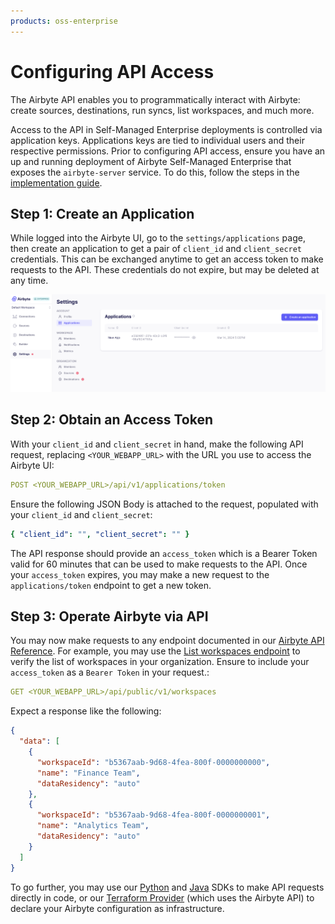 ```yaml
---
products: oss-enterprise
---
```


# Configuring API Access

The Airbyte API enables you to programmatically interact with Airbyte: create sources, destinations,
run syncs, list workspaces, and much more.

Access to the API in Self-Managed Enterprise deployments is controlled via application keys.
Applications keys are tied to individual users and their respective permissions. Prior to
configuring API access, ensure you have an up and running deployment of Airbyte Self-Managed
Enterprise that exposes the `airbyte-server` service. To do this, follow the steps in the
[implementation guide](./implementation-guide.md).

## Step 1: Create an Application

While logged into the Airbyte UI, go to the `settings/applications` page, then create an application
to get a pair of `client_id` and `client_secret` credentials. This can be exchanged anytime to get
an access token to make requests to the API. These credentials do not expire, but may be deleted at
any time.

![Create an Application](./assets/enterprise-applications-creation.png)

## Step 2: Obtain an Access Token

With your `client_id` and `client_secret` in hand, make the following API request, replacing
`<YOUR_WEBAPP_URL>` with the URL you use to access the Airbyte UI:

```yml
POST <YOUR_WEBAPP_URL>/api/v1/applications/token
```

Ensure the following JSON Body is attached to the request, populated with your `client_id` and
`client_secret`:

```yaml
{ "client_id": "", "client_secret": "" }
```

The API response should provide an `access_token` which is a Bearer Token valid for 60 minutes that
can be used to make requests to the API. Once your `access_token` expires, you may make a new
request to the `applications/token` endpoint to get a new token.

## Step 3: Operate Airbyte via API

You may now make requests to any endpoint documented in our
[Airbyte API Reference](https://reference.airbyte.com). For example, you may use the
[List workspaces endpoint](https://reference.airbyte.com/reference/listworkspaces) to verify the
list of workspaces in your organization. Ensure to include your `access_token` as a `Bearer Token`
in your request.:

```yaml
GET <YOUR_WEBAPP_URL>/api/public/v1/workspaces
```

Expect a response like the following:

```json
{
  "data": [
    {
      "workspaceId": "b5367aab-9d68-4fea-800f-0000000000",
      "name": "Finance Team",
      "dataResidency": "auto"
    },
    {
      "workspaceId": "b5367aab-9d68-4fea-800f-0000000001",
      "name": "Analytics Team",
      "dataResidency": "auto"
    }
  ]
}
```

To go further, you may use our [Python](https://github.com/airbytehq/airbyte-api-python-sdk) and
[Java](https://github.com/airbytehq/airbyte-api-java-sdk) SDKs to make API requests directly in
code, or our [Terraform Provider](https://registry.terraform.io/providers/airbytehq/airbyte/latest)
(which uses the Airbyte API) to declare your Airbyte configuration as infrastructure.
